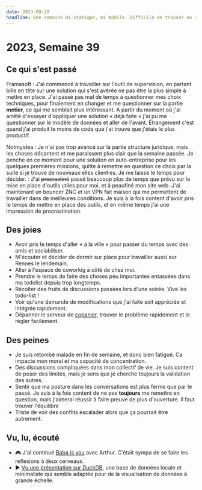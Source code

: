 ```yaml
---
date: 2023-09-29
headline: Une semaine mi-statique, mi mobile. Difficile de trouver un rythme de travail qui me convienne.
---
```

# 2023, Semaine 39

## Ce qui s'est passé

Framasoft
: J'ai commencé à travailler sur l'outil de supervision, en partant bille en tête sur une solution qui s'est avérée ne pas être la plus simple à mettre en place. J'ai passé pas mal de temps à questionner mes choix techniques, pour finalement en changer et me questionner sur la partie **metier**, ce qui me semblait plus intéressant. A partir du moment où j'ai arrêté d'essayer d'appliquer une solution « déjà faite » j'ai pu me questionner sur le modèle de données et aller de l'avant. Étrangement c'est quand j'ai produit le moins de code que j'ai trouvé que j'étais le plus productif.

Notmyidea
: Je n'ai pas trop avancé sur la partie structure juridique, mais les choses décantent et me paraissent plus clair que la semaine passée. Je penche en ce moment pour une solution en auto-entreprise pour les quelques premières missions, quitte à remettre en question ce choix par la suite si je trouve de nouveaux·elles client·es. Je me laisse le temps pour décider.
: J'ai <del>procrastiné</del> passé beaucoup plus de temps que prévu sur la mise en place d'outils utiles pour moi, et à peaufiné mon site web. J'ai maintenant un bouncer ZNC et un VPN fait maison qui me permettent de travailler dans de meilleures conditions. Je suis à la fois content d'avoir pris le temps de mettre en place des outils, et en même temps j'ai une impression de procrastination.

## Des joies

- Avoir pris le temps d'aller « à la ville » pour passer du temps avec des amis et sociabiliser.
- M'écouter et décider de dormir sur place pour travailler aussi sur Rennes le lendemain.
- Aller à l'espace de coworkig à côté de chez moi.
- Prendre le temps de faire des choses peu importantes entassées dans ma todolist depuis trop longtemps.
- Récolter des fruits de discussions passées lors d'une soirée. Vive les todo-list !
- Voir qu'une demande de modifications que j'ai faite soit appréciée et intégrée rapidement.
- Dépanner le serveur de [copanier](https://github.com/almet/copanier), trouver le problème rapidement et le régler facilement.

## Des peines

- Je suis retombé malade en fin de semaine, et donc bien fatigué. Ca impacte mon moral et ma capacité de concentration.
- Des discussions compliquées dans mon collectif de vie. Je suis content de poser des limites, mais je sens que je cherche toujours la validation des autres.
- Sentir que ma posture dans les conversations est plus ferme que par le passé. Je suis à la fois content de ne pas **toujours** me remettre en question, mais j'aimerai réussir à faire preuve de plus d'ouverture. Il faut trouver l'équilibre 
- Triste de voir des conflits escalader alors que ça pourrait être autrement.

## Vu, lu, écouté

- 🎮 J'ai continué [Baba is you](https://fr.wikipedia.org/wiki/Baba_Is_You) avec Arthur. C'était sympa de se faire les reflexions à deux cerveaux.
- ▶︎ [Vu une présentation sur DuckDB](https://www.youtube.com/watch?app=desktop&v=dVzfNZN9NKI&list=PL8uoeex94UhFcwvAfWHybD7SfNgIUBRo-&index=128), une base de données locale et minimaliste qui semble adaptée pour de la visualisation de données à grande échelle.
